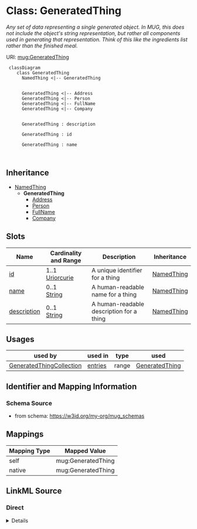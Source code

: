 # Class: GeneratedThing
_Any set of data representing a single generated object. In MUG, this does not include the object's string representation, but rather all components used in generating that representation. Think of this like the ingredients list rather than the finished meal._




URI: [mug:GeneratedThing](https://w3id.org/caufieldjh-in-space/mug_schemas/GeneratedThing)



```mermaid
 classDiagram
    class GeneratedThing
      NamedThing <|-- GeneratedThing
      

      GeneratedThing <|-- Address
      GeneratedThing <|-- Person
      GeneratedThing <|-- FullName
      GeneratedThing <|-- Company
      
      
      GeneratedThing : description
        
      GeneratedThing : id
        
      GeneratedThing : name
        
      
```





## Inheritance
* [NamedThing](NamedThing.md)
    * **GeneratedThing**
        * [Address](Address.md)
        * [Person](Person.md)
        * [FullName](FullName.md)
        * [Company](Company.md)



## Slots

| Name | Cardinality and Range | Description | Inheritance |
| ---  | --- | --- | --- |
| [id](id.md) | 1..1 <br/> [Uriorcurie](Uriorcurie.md) | A unique identifier for a thing | [NamedThing](NamedThing.md) |
| [name](name.md) | 0..1 <br/> [String](String.md) | A human-readable name for a thing | [NamedThing](NamedThing.md) |
| [description](description.md) | 0..1 <br/> [String](String.md) | A human-readable description for a thing | [NamedThing](NamedThing.md) |





## Usages

| used by | used in | type | used |
| ---  | --- | --- | --- |
| [GeneratedThingCollection](GeneratedThingCollection.md) | [entries](entries.md) | range | [GeneratedThing](GeneratedThing.md) |






## Identifier and Mapping Information







### Schema Source


* from schema: https://w3id.org/my-org/mug_schemas





## Mappings

| Mapping Type | Mapped Value |
| ---  | ---  |
| self | mug:GeneratedThing |
| native | mug:GeneratedThing |





## LinkML Source

<!-- TODO: investigate https://stackoverflow.com/questions/37606292/how-to-create-tabbed-code-blocks-in-mkdocs-or-sphinx -->

### Direct

<details>
```yaml
name: GeneratedThing
description: Any set of data representing a single generated object. In MUG, this
  does not include the object's string representation, but rather all components used
  in generating that representation. Think of this like the ingredients list rather
  than the finished meal.
from_schema: https://w3id.org/my-org/mug_schemas
rank: 1000
is_a: NamedThing

```
</details>

### Induced

<details>
```yaml
name: GeneratedThing
description: Any set of data representing a single generated object. In MUG, this
  does not include the object's string representation, but rather all components used
  in generating that representation. Think of this like the ingredients list rather
  than the finished meal.
from_schema: https://w3id.org/my-org/mug_schemas
rank: 1000
is_a: NamedThing
attributes:
  id:
    name: id
    description: A unique identifier for a thing
    from_schema: https://w3id.org/my-org/mug_schemas
    rank: 1000
    slot_uri: schema:identifier
    identifier: true
    alias: id
    owner: GeneratedThing
    domain_of:
    - NamedThing
    range: uriorcurie
  name:
    name: name
    description: A human-readable name for a thing
    from_schema: https://w3id.org/my-org/mug_schemas
    rank: 1000
    slot_uri: schema:name
    alias: name
    owner: GeneratedThing
    domain_of:
    - NamedThing
    range: string
  description:
    name: description
    description: A human-readable description for a thing. For a GeneratedThing, this
      will be one potential string representation of the object.
    from_schema: https://w3id.org/my-org/mug_schemas
    rank: 1000
    slot_uri: schema:description
    alias: description
    owner: GeneratedThing
    domain_of:
    - NamedThing
    range: string

```
</details>